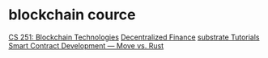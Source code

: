 # blockchain cource

[CS 251: Blockchain Technologies](https://cs251.stanford.edu/syllabus.html)
[Decentralized Finance](https://defi-learning.org/)
[substrate Tutorials](https://docs.substrate.io/tutorials/v3/)
[Smart Contract Development — Move vs. Rust](https://medium.com/@kklas/smart-contract-development-move-vs-rust-4d8f84754a8f)
